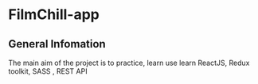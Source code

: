 # FilmChill-app

## General Infomation

The main aim of the project is to practice, learn use learn ReactJS, Redux toolkit, SASS , REST API

